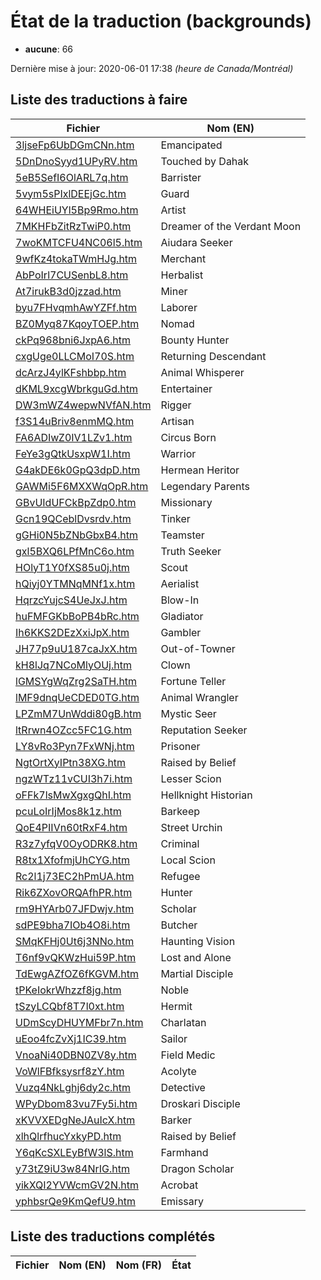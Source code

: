 # État de la traduction (backgrounds)

 * **aucune**: 66


Dernière mise à jour: 2020-06-01 17:38 *(heure de Canada/Montréal)*
## Liste des traductions à faire

| Fichier   | Nom (EN)    |
|-----------|-------------|
|[3ljseFp6UbDGmCNn.htm](backgrounds/3ljseFp6UbDGmCNn.htm)|Emancipated|
|[5DnDnoSyyd1UPyRV.htm](backgrounds/5DnDnoSyyd1UPyRV.htm)|Touched by Dahak|
|[5eB5SefI6OlARL7q.htm](backgrounds/5eB5SefI6OlARL7q.htm)|Barrister|
|[5vym5sPIxlDEEjGc.htm](backgrounds/5vym5sPIxlDEEjGc.htm)|Guard|
|[64WHEiUYl5Bp9Rmo.htm](backgrounds/64WHEiUYl5Bp9Rmo.htm)|Artist|
|[7MKHFbZitRzTwiP0.htm](backgrounds/7MKHFbZitRzTwiP0.htm)|Dreamer of the Verdant Moon|
|[7woKMTCFU4NC06l5.htm](backgrounds/7woKMTCFU4NC06l5.htm)|Aiudara Seeker|
|[9wfKz4tokaTWmHJg.htm](backgrounds/9wfKz4tokaTWmHJg.htm)|Merchant|
|[AbPoIrl7CUSenbL8.htm](backgrounds/AbPoIrl7CUSenbL8.htm)|Herbalist|
|[At7irukB3d0jzzad.htm](backgrounds/At7irukB3d0jzzad.htm)|Miner|
|[byu7FHvqmhAwYZFf.htm](backgrounds/byu7FHvqmhAwYZFf.htm)|Laborer|
|[BZ0Myq87KqoyTOEP.htm](backgrounds/BZ0Myq87KqoyTOEP.htm)|Nomad|
|[ckPq968bni6JxpA6.htm](backgrounds/ckPq968bni6JxpA6.htm)|Bounty Hunter|
|[cxgUge0LLCMoI70S.htm](backgrounds/cxgUge0LLCMoI70S.htm)|Returning Descendant|
|[dcArzJ4ylKFshbbp.htm](backgrounds/dcArzJ4ylKFshbbp.htm)|Animal Whisperer|
|[dKML9xcgWbrkguGd.htm](backgrounds/dKML9xcgWbrkguGd.htm)|Entertainer|
|[DW3mWZ4wepwNVfAN.htm](backgrounds/DW3mWZ4wepwNVfAN.htm)|Rigger|
|[f3S14uBriv8enmMQ.htm](backgrounds/f3S14uBriv8enmMQ.htm)|Artisan|
|[FA6ADIwZ0IV1LZv1.htm](backgrounds/FA6ADIwZ0IV1LZv1.htm)|Circus Born|
|[FeYe3gQtkUsxpW1I.htm](backgrounds/FeYe3gQtkUsxpW1I.htm)|Warrior|
|[G4akDE6k0GpQ3dpD.htm](backgrounds/G4akDE6k0GpQ3dpD.htm)|Hermean Heritor|
|[GAWMi5F6MXXWqOpR.htm](backgrounds/GAWMi5F6MXXWqOpR.htm)|Legendary Parents|
|[GBvUIdUFCkBpZdp0.htm](backgrounds/GBvUIdUFCkBpZdp0.htm)|Missionary|
|[Gcn19QCeblDvsrdv.htm](backgrounds/Gcn19QCeblDvsrdv.htm)|Tinker|
|[gGHi0N5bZNbGbxB4.htm](backgrounds/gGHi0N5bZNbGbxB4.htm)|Teamster|
|[gxl5BXQ6LPfMnC6o.htm](backgrounds/gxl5BXQ6LPfMnC6o.htm)|Truth Seeker|
|[HOlyT1Y0fXS85u0j.htm](backgrounds/HOlyT1Y0fXS85u0j.htm)|Scout|
|[hQiyj0YTMNqMNf1x.htm](backgrounds/hQiyj0YTMNqMNf1x.htm)|Aerialist|
|[HqrzcYujcS4UeJxJ.htm](backgrounds/HqrzcYujcS4UeJxJ.htm)|Blow-In|
|[huFMFGKbBoPB4bRc.htm](backgrounds/huFMFGKbBoPB4bRc.htm)|Gladiator|
|[Ih6KKS2DEzXxiJpX.htm](backgrounds/Ih6KKS2DEzXxiJpX.htm)|Gambler|
|[JH77p9uU187caJxX.htm](backgrounds/JH77p9uU187caJxX.htm)|Out-of-Towner|
|[kH8lJq7NCoMlyOUj.htm](backgrounds/kH8lJq7NCoMlyOUj.htm)|Clown|
|[lGMSYgWqZrg2SaTH.htm](backgrounds/lGMSYgWqZrg2SaTH.htm)|Fortune Teller|
|[lMF9dnqUeCDED0TG.htm](backgrounds/lMF9dnqUeCDED0TG.htm)|Animal Wrangler|
|[LPZmM7UnWddi80gB.htm](backgrounds/LPZmM7UnWddi80gB.htm)|Mystic Seer|
|[ltRrwn4OZcc5FC1G.htm](backgrounds/ltRrwn4OZcc5FC1G.htm)|Reputation Seeker|
|[LY8vRo3Pyn7FxWNj.htm](backgrounds/LY8vRo3Pyn7FxWNj.htm)|Prisoner|
|[NgtOrtXyIPtn38XG.htm](backgrounds/NgtOrtXyIPtn38XG.htm)|Raised by Belief|
|[ngzWTz11vCUI3h7i.htm](backgrounds/ngzWTz11vCUI3h7i.htm)|Lesser Scion|
|[oFFk7lsMwXgxgQhI.htm](backgrounds/oFFk7lsMwXgxgQhI.htm)|Hellknight Historian|
|[pcuLoIrIjMos8k1z.htm](backgrounds/pcuLoIrIjMos8k1z.htm)|Barkeep|
|[QoE4PIIVn60tRxF4.htm](backgrounds/QoE4PIIVn60tRxF4.htm)|Street Urchin|
|[R3z7yfqV0OyODRK8.htm](backgrounds/R3z7yfqV0OyODRK8.htm)|Criminal|
|[R8tx1XfofmjUhCYG.htm](backgrounds/R8tx1XfofmjUhCYG.htm)|Local Scion|
|[Rc2l1j73EC2hPmUA.htm](backgrounds/Rc2l1j73EC2hPmUA.htm)|Refugee|
|[Rik6ZXovORQAfhPR.htm](backgrounds/Rik6ZXovORQAfhPR.htm)|Hunter|
|[rm9HYArb07JFDwjv.htm](backgrounds/rm9HYArb07JFDwjv.htm)|Scholar|
|[sdPE9bha7IOb4O8i.htm](backgrounds/sdPE9bha7IOb4O8i.htm)|Butcher|
|[SMqKFHj0Ut6j3NNo.htm](backgrounds/SMqKFHj0Ut6j3NNo.htm)|Haunting Vision|
|[T6nf9vQKWzHui59P.htm](backgrounds/T6nf9vQKWzHui59P.htm)|Lost and Alone|
|[TdEwgAZfOZ6fKGVM.htm](backgrounds/TdEwgAZfOZ6fKGVM.htm)|Martial Disciple|
|[tPKeIokrWhzzf8jg.htm](backgrounds/tPKeIokrWhzzf8jg.htm)|Noble|
|[tSzyLCQbf8T7l0xt.htm](backgrounds/tSzyLCQbf8T7l0xt.htm)|Hermit|
|[UDmScyDHUYMFbr7n.htm](backgrounds/UDmScyDHUYMFbr7n.htm)|Charlatan|
|[uEoo4fcZvXj1IC39.htm](backgrounds/uEoo4fcZvXj1IC39.htm)|Sailor|
|[VnoaNi40DBN0ZV8y.htm](backgrounds/VnoaNi40DBN0ZV8y.htm)|Field Medic|
|[VoWlFBfksysrf8zY.htm](backgrounds/VoWlFBfksysrf8zY.htm)|Acolyte|
|[Vuzq4NkLghj6dy2c.htm](backgrounds/Vuzq4NkLghj6dy2c.htm)|Detective|
|[WPyDbom83vu7Fy5i.htm](backgrounds/WPyDbom83vu7Fy5i.htm)|Droskari Disciple|
|[xKVVXEDgNeJAuIcX.htm](backgrounds/xKVVXEDgNeJAuIcX.htm)|Barker|
|[xlhQlrfhucYxkyPD.htm](backgrounds/xlhQlrfhucYxkyPD.htm)|Raised by Belief|
|[Y6qKcSXLEyBfW3lS.htm](backgrounds/Y6qKcSXLEyBfW3lS.htm)|Farmhand|
|[y73tZ9iU3w84NrIG.htm](backgrounds/y73tZ9iU3w84NrIG.htm)|Dragon Scholar|
|[yikXQI2YVWcmGV2N.htm](backgrounds/yikXQI2YVWcmGV2N.htm)|Acrobat|
|[yphbsrQe9KmQefU9.htm](backgrounds/yphbsrQe9KmQefU9.htm)|Emissary|

## Liste des traductions complétés

| Fichier   | Nom (EN)    | Nom (FR)    | État |
|-----------|-------------|-------------|:----:|
